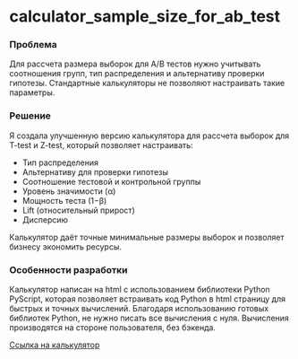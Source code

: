 # calculator_sample_size_for_ab_test

### Проблема
Для рассчета размера выборок для А/В тестов нужно учитывать соотношения групп, тип распределения и альтернативу проверки гипотезы. Стандартные калькуляторы не позволяют настраивать такие параметры. 

### Решение
Я создала улучшенную версию калькулятора для рассчета выборок для T-test и Z-test, который позволяет настраивать:
- Тип распределения 
- Альтернативу для проверки гипотезы
- Соотношение тестовой и контрольной группы
- Уровень значимости (α)
- Мощность теста (1−β)
- Lift (относительный прирост) 
- Дисперсию

Калькулятор даёт точные минимальные размеры выборок и позволяет бизнесу экономить ресурсы.

### Особенности разработки
Калькулятор написан на html с использованием библиотеки Python PyScript, которая позволяет встраивать код Python в html страницу для быстрых и точных вычислений. Благодаря использованию готовых библиотек Python, не нужно писать все вычисления с нуля. Вычисления производятся на стороне пользователя, без бэкенда.
 
[Ссылка на калькулятор](https://alexandra-nikulina-bug-free-rotary-phone-7g9rq7ppg6p2xxwp-5500.preview.app.github.dev/index.html)
